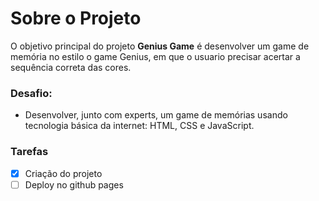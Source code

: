# Sobre o Projeto

O objetivo principal do projeto **Genius Game** é desenvolver um game de memória no estilo o game Genius, em que o usuario precisar acertar a sequência correta das cores.

### Desafio:

- Desenvolver, junto com experts, um game de memórias usando tecnologia básica da internet: HTML, CSS e JavaScript.

### Tarefas

- [x] Criação do projeto
- [ ] Deploy no github pages
